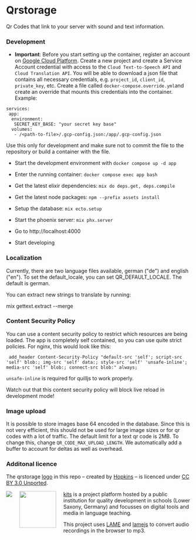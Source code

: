 # Qrstorage

Qr Codes that link to your server with sound and text information.

### Development

- **Important**: Before you start setting up the container, register an account on [Google Cloud Platform](https://console.cloud.google.com). Create a new project and create a Service Account credential with access to the `Cloud Text-to-Speech API` and `Cloud Translation API`. You will be able to download a json file that contains all necessary credentials, e.g. `project_id`, `client_id`, `private_key`, etc. Create a file called `docker-compose.override.yml`and create an override that mounts this credentials into the container. Example:

```
services:
 app:
  environment:
   SECRET_KEY_BASE: "your secret key base"
  volumes:
   - /<path-to-file>/.gcp-config.json:/app/.gcp-config.json
```

Use this only for development and make sure not to commit the file to the repository or build a container with the file.

- Start the development environment with `docker compose up -d app`

- Enter the running container: `docker compose exec app bash`

- Get the latest elixir dependencies: `mix do deps.get, deps.compile`

- Get the latest node packages: `npm --prefix assets install`

- Setup the database: `mix ecto.setup`

- Start the phoenix server: `mix phx.server`

- Go to http://localhost:4000

- Start developing

### Localization

Currently, there are two language files available, german ("de") and english ("en"). To set the default_locale, you can set QR_DEFAULT_LOCALE. The default is german.

You can extract new strings to translate by running:

mix gettext.extract --merge

### Content Security Policy

You can use a content security policy to restrict which resources are being loaded. The app is completely self contained, so you can use quite strict policies. For nginx, this would look like this:

```
 add_header Content-Security-Policy "default-src 'self'; script-src 'self' blob:; img-src 'self' data:; style-src 'self' 'unsafe-inline'; media-src 'self' blob:; connect-src blob:" always;
```

`unsafe-inline` is required for quilljs to work properly.

Watch out that this content security policy will block live reload in development mode!

### Image upload

It is possible to store images base 64 encoded in the database. Since this is not very efficient, this should not be used for large image sizes or for qr codes with a lot of traffic. The default limit for a text qr code is 2MB. To change this, change `QR_CODE_MAX_UPLOAD_LENGTH`. We automatically add a buffer to account for deltas as well as overhead.

### Additonal licence

The qrstorage [logo](https://thenounproject.com/icon/860830/) in this repo – created by [Hopkins](https://thenounproject.com/hopkins81) – is licenced under [CC BY 3.0 Unported](https://creativecommons.org/licenses/by/3.0/).

<img src="https://www.nibis.de/img/nlq-medienbildung.png" align="left" style="margin-right:20px">
<img src="https://kits.blog/wp-content/uploads/2021/03/kits_logo.svg" width=100px align="left" style="margin-right:20px">

[kits](https://kits.blog/) is a project platform hosted by a public institution for quality development in schools (Lower Saxony, Germany) and focusses on digital tools and media in language teaching.

This project uses [LAME](https://lame.sourceforge.net) and [lamejs](https://github.com/zhuker/lamejs/) to convert audio recordings in the browser to mp3.
